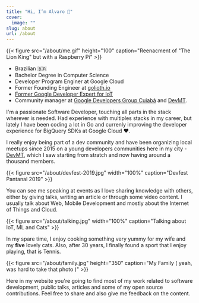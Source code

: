 ```yaml
---
title: "Hi, I’m Alvaro 👋"
cover:
  image: ""
slug: about
url: /about
---
```


{{< figure src="/about/me.gif" height="100" caption="Reenacment of \"The Lion King\" but with a Raspberry Pi" >}}

- Brazilian 🇧🇷
- Bachelor Degree in Computer Science
- Developer Program Enginer at Google Cloud
- Former Founding Engineer at [golioth.io](https://golioth.io)
- [Former Google Developer Expert for IoT](https://developers.google.com/community/experts/directory/profile/profile-alvaro_viebrantz)
- Community manager at [Google Developers Group Cuiabá](https://meetup.com/gdgcuiaba) and [DevMT](https://meetup.com/devmatogrosso).

I'm a passionate Software Developer, touching all parts in the stack wherever is needed. Had experience with multiples stacks in my career, but lately I have been coding a lot in Go and currenly improving the developer experience for BigQuery SDKs at Google Cloud ❤️.

I really enjoy being part of a dev community and have been organizing local meetups since 2015 on a young developers communities here in my city - [DevMT](https://meetup.com/devmatogrosso), which I saw starting from stratch and now having around a thousand members.

{{< figure src="/about/devfest-2019.jpg" width="100%" caption="Devfest Pantanal 2019" >}}

You can see me speaking at events as I love sharing knowledge with others, either by giving talks, writing an article or through some video content. I usually talk about Web, Mobile Development and mostly about the Internet of Things and Cloud.

{{< figure src="/about/talking.jpg" width="100%" caption="Talking about IoT, ML and Cats" >}}

In my spare time, I enjoy cooking something very yummy for my wife and my **five** lovely cats. Also, after 30 years, I finally found a sport that I enjoy playing, that is Tennis.

{{< figure src="/about/family.jpg" height="350" caption="My Family ( yeah, was hard to take that photo )" >}}

Here in my website you're going to find most of my work related to software development, public talks, articles and some of my open source contributions. Feel free to share and also give me feedback on the content.
